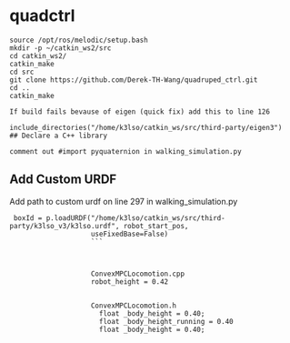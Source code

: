 # quadctrl

```
source /opt/ros/melodic/setup.bash
mkdir -p ~/catkin_ws2/src
cd catkin_ws2/
catkin_make
cd src
git clone https://github.com/Derek-TH-Wang/quadruped_ctrl.git
cd ..
catkin_make
```


```
If build fails bevause of eigen (quick fix) add this to line 126

include_directories("/home/k3lso/catkin_ws/src/third-party/eigen3")
## Declare a C++ library
```

```
comment out #import pyquaternion in walking_simulation.py
```


## Add Custom URDF
Add path to custom urdf on line 297 in walking_simulation.py
   ``` 
    boxId = p.loadURDF("/home/k3lso/catkin_ws/src/third-party/k3lso_v3/k3lso.urdf", robot_start_pos,
                       useFixedBase=False)
                       ```
                       
                       
                       
                       ConvexMPCLocomotion.cpp
                       robot_height = 0.42 
                       
                       
                       ConvexMPCLocomotion.h
                         float _body_height = 0.40;
                         float _body_height_running = 0.40
                         float _body_height = 0.40;
